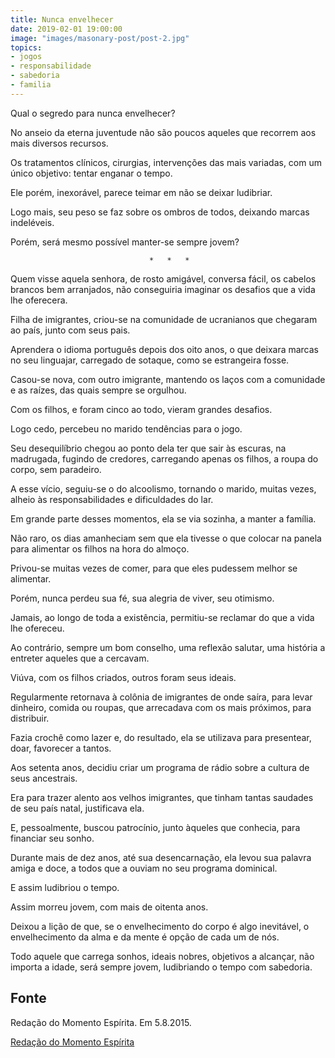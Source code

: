 ```yaml
---
title: Nunca envelhecer
date: 2019-02-01 19:00:00
image: "images/masonary-post/post-2.jpg"
topics: 
- jogos
- responsabilidade
- sabedoria
- familia
---
```


Qual o segredo para nunca envelhecer?

No anseio da eterna juventude não são poucos aqueles que recorrem aos mais
diversos recursos.

Os tratamentos clínicos, cirurgias, intervenções das mais variadas, com um
único objetivo: tentar enganar o tempo.

Ele porém, inexorável, parece teimar em não se deixar ludibriar.

Logo mais, seu peso se faz sobre os ombros de todos, deixando marcas
indeléveis.

Porém, será mesmo possível manter-se sempre jovem?

                                   *   *   *

Quem visse aquela senhora, de rosto amigável, conversa fácil, os cabelos
brancos bem arranjados, não conseguiria imaginar os desafios que a vida lhe
oferecera.

Filha de imigrantes, criou-se na comunidade de ucranianos que chegaram ao país,
junto com seus pais.

Aprendera o idioma português depois dos oito anos, o que deixara marcas no seu
linguajar, carregado de sotaque, como se estrangeira fosse.

Casou-se nova, com outro imigrante, mantendo os laços com a comunidade e as
raízes, das quais sempre se orgulhou.

Com os filhos, e foram cinco ao todo, vieram grandes desafios.

Logo cedo, percebeu no marido tendências para o jogo.

Seu desequilíbrio chegou ao ponto dela ter que sair às escuras, na madrugada,
fugindo de credores, carregando apenas os filhos, a roupa do corpo, sem
paradeiro.

A esse vício, seguiu-se o do alcoolismo, tornando o marido, muitas vezes,
alheio às responsabilidades e dificuldades do lar.

Em grande parte desses momentos, ela se via sozinha, a manter a família.

Não raro, os dias amanheciam sem que ela tivesse o que colocar na panela para
alimentar os filhos na hora do almoço.

Privou-se muitas vezes de comer, para que eles pudessem melhor se alimentar.

Porém, nunca perdeu sua fé, sua alegria de viver, seu otimismo.

Jamais, ao longo de toda a existência, permitiu-se reclamar do que a vida lhe
ofereceu.

Ao contrário, sempre um bom conselho, uma reflexão salutar, uma história a
entreter aqueles que a cercavam.

Viúva, com os filhos criados, outros foram seus ideais.

Regularmente retornava à colônia de imigrantes de onde saíra, para levar
dinheiro, comida ou roupas, que arrecadava com os mais próximos, para
distribuir.

Fazia crochê como lazer e, do resultado, ela se utilizava para presentear,
doar, favorecer a tantos.

Aos setenta anos, decidiu criar um programa de rádio sobre a cultura de seus
ancestrais.

Era para trazer alento aos velhos imigrantes, que tinham tantas saudades de seu
país natal, justificava ela.

E, pessoalmente, buscou patrocínio, junto àqueles que conhecia, para financiar
seu sonho.

Durante mais de dez anos, até sua desencarnação, ela levou sua palavra amiga e
doce, a todos que a ouviam no seu programa dominical.

E assim ludibriou o tempo.

Assim morreu jovem, com mais de oitenta anos.

Deixou a lição de que, se o envelhecimento do corpo é algo inevitável, o
envelhecimento da alma e da mente é opção de cada um de nós.

Todo aquele que carrega sonhos, ideais nobres, objetivos a alcançar, não
importa a idade, será sempre jovem, ludibriando o tempo com sabedoria.

## Fonte
Redação do Momento Espírita.
Em 5.8.2015.

[Redação do Momento Espírita](http://www.momento.com.br/pt/ler_texto.php?id=4537)
